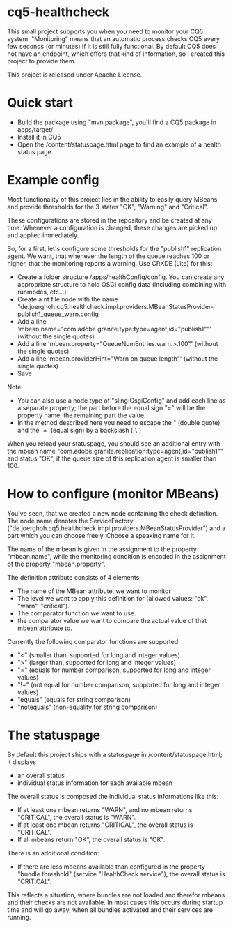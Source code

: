 cq5-healthcheck
===============

This small project supports you when you need to monitor your CQ5 system. "Monitoring" means that an 
automatic process checks CQ5 every few seconds (or minutes) if it is still fully functional. By default
CQ5 does not have an endpoint, which offers that kind of information, so I created this project to provide them.

This project is released under Apache License.

Quick start
============

* Build the package using "mvn package", you'll find a CQ5 package in apps/target/ 
* Install it in CQ5
* Open the /content/statuspage.html page to find an example of a health status page.


Example config
=============

Most functionality of this project lies in the ability to easily query MBeans and provide
thresholds for the 3 states "OK", "Warning" and "Critical".

These configurations are stored in the repository and be created at any time. Whenever a
configuration is changed, these changes are picked up and applied immediately.

So, for a first, let's configure some thresholds for the "publish1" replication agent. We want,
that whenever the length of the queue reaches 100 or higher, that the monitoring reports a 
warning. Use CRXDE (Lite) for this:

* Create a folder structure /apps/healthConfig/config. You can create any
  appropriate structure to hold OSGI config data (including combining with
  runmodes, etc...)
* Create a nt:file node with the name "de.joerghoh.cq5.healthcheck.impl.providers.MBeanStatusProvider-publish1_queue_warn.config
* Add a line 'mbean.name="com.adobe.granite.type:type\=agent,id\=\"publish1\""' (without the single quotes)
* Add a line 'mbean.property="QueueNumEntries.warn.>.100"' (without the single quotes)
* Add a line 'mbean.providerHint="Warn on queue length"' (without the single quotes)
* Save

Note: 
* You can also use a node type of "sling:OsgiConfig" and add each line as a separate property; the part before the equal sign "=" will be the property name, 
  the remaining part the value. 
* In the method described here you need to escape the " (double quote) and the ´=´ (equal sign) by a backslash (´\´)

When you reload your statuspage, you should see an additional entry with the mbean name "com.adobe.granite.replication:type=agent,id="publish1""
and status "OK", if the queue size of this replication agent is smaller than 100.


How to configure (monitor MBeans)
=============

You've seen, that we created a new node containing the check definition. The
node name denotes the ServiceFactory
("de.joerghoh.cq5.healthcheck.impl.providers.MBeanStatusProvider") and a part
which you can choose freely. Choose a speaking name for it.

The name of the mbean is given in the assignment to the property  "mbean.name", while the monitoring condition is encoded in the assignment of the property
 "mbean.property".


The definition attribute consists of 4 elements:
* The name of the MBean attribute, we want to monitor
* The level we want to apply this definition for (allowed values: "ok", "warn", "critical").
* The comparator function we want to use.
* the comparator value we want to compare the actual value of that mbean attribute to.

Currently the following comparator functions are supported:
* "<" (smaller than, supported for long and integer values)
* ">" (larger than, supported for long and integer values)
* "=" (equals for number comparison, supported for long and integer values)
* "!=" (not equal for number comparison, supported for long and integer values)
* "equals" (equals for string comparison)
* "notequals" (non-equality for string comparison)

The statuspage
================

By default this project ships with a statuspage in /content/statuspage.html; it displays

* an overall status
* individual status information for each available mbean

The overall status is composed the individual status informations like this:
* If at least one mbean returns "WARN", and no mbean returns "CRITICAL", the overall status is "WARN".
* If at least one mbean returns "CRITICAL", the overall status is "CRITICAL".
* If all mbeans return "OK", the overall status is "OK".

There is an additional condition:

* If there are less mbeans available than configured in the property "bundle.threshold" (service "HealthCheck service"),
  the overall status is "CRITICAL".
  
This reflects a situation, where bundles are not loaded and therefor mbeans and their checks are not available. 
In most cases this occurs during startup time and will go away, when all bundles activated and their services are running.
  



